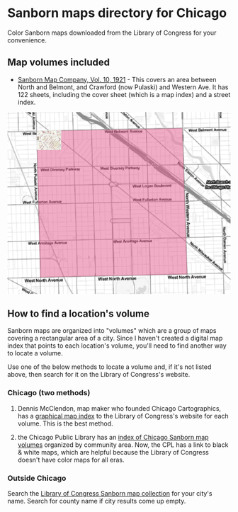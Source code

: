 # Sanborn maps directory for Chicago
Color Sanborn maps downloaded from the Library of Congress for your convenience.

## Map volumes included
- [Sanborn Map Company, Vol. 10, 1921](https://github.com/ChicagoCityscape/sanborn_maps/raw/master/Sanborn%20Map%20Company%2C%20Vol.%2010%2C%201921) - This covers an area between North and Belmont, and Crawford (now Pulaski) and Western Ave. It has 122 sheets, including the cover sheet (which is a map index) and a street index.

![alt text][sanborn_map_volume_10_1921]

## How to find a location's volume
Sanborn maps are organized into "volumes" which are a group of maps covering a rectangular area of a city. Since I haven't created a digital map index that points to each location's volume, you'll need to find another way to locate a volume. 

Use one of the below methods to locate a volume and, if it's not listed above, then search for it on the Library of Congress's website.

### Chicago (two methods)
1. Dennis McClendon, map maker who founded Chicago Cartographics, has a [graphical map index](http://chicagoinmaps.com/LOCsanbornsguide.html) to the Library of Congress's website for each volume. This is the best method.

2. the Chicago Public Library has an [index of Chicago Sanborn map volumes](https://www.chipublib.org/chicago-sanborn-maps-index/) organized by community area. Now, the CPL has a link to black & white maps, which are helpful because the Library of Congress doesn't have color maps for all eras.  

### Outside Chicago
Search the [Library of Congress Sanborn map collection](https://www.loc.gov/collections/sanborn-maps/) for your city's name. Search for county name if city results come up empty. 

[sanborn_map_volume_10_1921]: https://github.com/ChicagoCityscape/sanborn_maps/blob/master/Sanborn%20Map%20Company%2C%20Vol.%2010%2C%201921/sanborn_map_volume_10_1921.png "Map of Sanborn Map Company, Volume 10, 1921"
